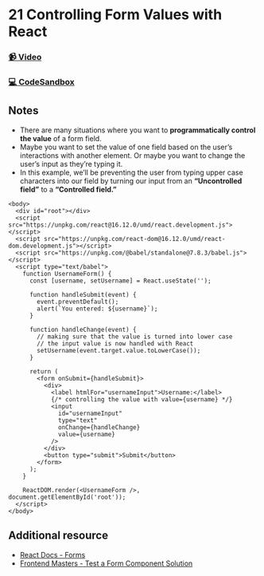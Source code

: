 # 21 Controlling Form Values with React

### [📹 Video](https://egghead.io/lessons/react-v2-21-controlling-form-values-with-react?pl=a-beginners-guide-to-react-v2-6c4d)

### [💻 CodeSandbox](https://codesandbox.io/s/github/kentcdodds/beginners-guide-to-react/tree/codesandbox/21-controlled-forms?from-embed)

## Notes

* There are many situations where you want to **programmatically control the value** of a form field.
* Maybe you want to set the value of one field based on the user’s interactions with another element. Or maybe you want to change the user’s input as they’re typing it.
* In this example, we’ll be preventing the user from typing upper case characters into our field by turning our input from an **“Uncontrolled field”** to a **“Controlled field.”**

```markup
<body>
  <div id="root"></div>
  <script src="https://unpkg.com/react@16.12.0/umd/react.development.js"></script>
  <script src="https://unpkg.com/react-dom@16.12.0/umd/react-dom.development.js"></script>
  <script src="https://unpkg.com/@babel/standalone@7.8.3/babel.js"></script>
  <script type="text/babel">
    function UsernameForm() {
      const [username, setUsername] = React.useState('');

      function handleSubmit(event) {
        event.preventDefault();
        alert(`You entered: ${username}`);
      }

      function handleChange(event) {
        // making sure that the value is turned into lower case
        // the input value is now handled with React
        setUsername(event.target.value.toLowerCase());
      }

      return (
        <form onSubmit={handleSubmit}>
          <div>
            <label htmlFor="usernameInput">Username:</label>
            {/* controlling the value with value={username} */}
            <input
              id="usernameInput"
              type="text"
              onChange={handleChange}
              value={username}
            />
          </div>
          <button type="submit">Submit</button>
        </form>
      );
    }

    ReactDOM.render(<UsernameForm />, document.getElementById('root'));
  </script>
</body>
```

## Additional resource

* [React Docs - Forms](https://reactjs.org/docs/forms.html)
* [Frontend Masters - Test a Form Component Solution](https://frontendmasters.com/courses/testing-react/test-a-form-component-solution/)

